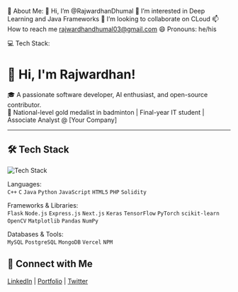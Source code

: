 💫 About Me:
 👋 Hi, I’m @RajwardhanDhumal
 👀 I’m interested in Deep Learning and Java Frameworks
 💞️ I’m looking to collaborate on CLoud
 📫 How to reach me rajwardhandhumal03@gmail.com
 😄 Pronouns: he/his

 💻 Tech Stack:
# 👋 Hi, I'm Rajwardhan!

🎓 A passionate software developer, AI enthusiast, and open-source contributor.  
🏅 National-level gold medalist in badminton | Final-year IT student | Associate Analyst @ [Your Company]

---

## 🛠️ Tech Stack
![Tech Stack](https://raw.githubusercontent.com/<your-username>/<your-username>/main/assets/tech-stack.png)

Languages:  
`C++` `C` `Java` `Python` `JavaScript` `HTML5` `PHP` `Solidity`

Frameworks & Libraries:  
`Flask` `Node.js` `Express.js` `Next.js` `Keras` `TensorFlow` `PyTorch` `scikit-learn`  
`OpenCV` `Matplotlib` `Pandas` `NumPy`

Databases & Tools:  
`MySQL` `PostgreSQL` `MongoDB` `Vercel` `NPM`




## 🔗 Connect with Me
[LinkedIn](https://linkedin.com/in/your-profile) | [Portfolio](https://your-portfolio.com) | [Twitter](https://twitter.com/yourhandle)



